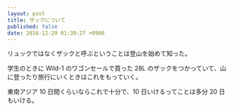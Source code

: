 ```yaml
---
layout: post
title: ザックについて
published: false
date: 2016-12-29 01:39:27 +0900
---
```


リュックではなくザックと呼ぶということは登山を始めて知った。

学生のときに Wild-1 のワゴンセールで買った 28L のザックをつかっていて、山に登ったり旅行にいくときはこれをもっていく。

東南アジア 10 日間くらいならこれで十分で、10 日いけるってことは多分 20 日もいける。
